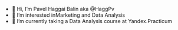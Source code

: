 - 👋 Hi, I’m Pavel Haggai  Balin aka @HaggPv
- 👀 I’m interested inMarketing and Data Analysis 
- 🌱 I’m currently taking a Data Analysis course at Yandex.Practicum
